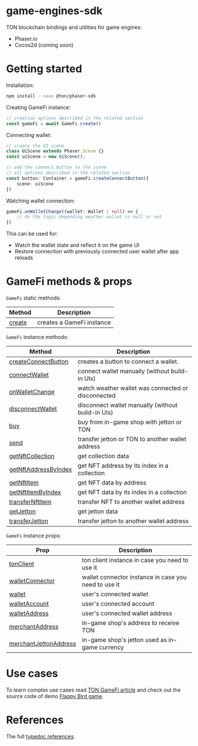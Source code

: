# game-engines-sdk

TON blockchain bindings and utilities for game engines:
* Phaser.io
* Cocos2d (coming soon)

# Getting started
Installation:
```sh
npm install --save @ton/phaser-sdk
```

Creating GameFi instance:
```typescript
// creation options described in the related section
const gameFi = await GameFi.create()
```

Connecting wallet:
```typescript
// create the UI scene
class UiScene extends Phaser.Scene {}
const uiScene = new UiScene();

// add the connect button to the scene
// all options described in the related section
const button: Container = gameFi.createConnectButton({
    scene: uiScene
})
```

Watching wallet connection:
```typescript
gameFi.onWalletChange((wallet: Wallet | null) => {
    // do the logic depending weather wallet is null or not
})
```
This can be used for:
* Watch the wallet state and reflect it on the game UI
* Restore connection with previously connected user wallet after app reloads

# GameFi methods & props
`GameFi` static methods:

| Method | Description |
| -------- | -------- |
| [create](https://ton-org.github.io/game-engines-sdk/classes/GameFi.html#create) | creates a GameFi instance |

`GameFi` instance methods:

| Method | Description |
| -------- | -------- |
| [createConnectButton](https://ton-org.github.io/game-engines-sdk/classes/GameFi.html#createConnectButton) | creates a button to connect a wallet. |
| [connectWallet](https://ton-org.github.io/game-engines-sdk/classes/GameFi.html#connectWallet) | connect wallet manually (without build-in UIs) |
| [onWalletChange](https://ton-org.github.io/game-engines-sdk/classes/GameFi.html#onWalletChange) | watch weather wallet was connected or disconnected |
| [disconnectWallet](https://ton-org.github.io/game-engines-sdk/classes/GameFi.html#disconnectWallet) | disconnect wallet manually (without build-in UIs) |
| [buy](https://ton-org.github.io/game-engines-sdk/classes/GameFi.html#buy) | buy from in-game shop with jetton or TON |
| [send](https://ton-org.github.io/game-engines-sdk/classes/GameFi.html#send) | transfer jetton or TON to another wallet address |
| [getNftCollection](https://ton-org.github.io/game-engines-sdk/classes/GameFi.html#getNftCollection) | get collection data |
| [getNftAddressByIndex](https://ton-org.github.io/game-engines-sdk/classes/GameFi.html#getNftAddressByIndex) | get NFT address by its index in a collection |
| [getNftItem](https://ton-org.github.io/game-engines-sdk/classes/GameFi.html#getNftItem) | get NFT data by address |
| [getNftItemByIndex](https://ton-org.github.io/game-engines-sdk/classes/GameFi.html#getNftItemByIndex) | get NFT data by its index in a collection |
| [transferNftItem](docs/classes/GameFi.html#transferNftItem) | transfer NFT to another wallet address |
| [getJetton](https://ton-org.github.io/game-engines-sdk/classes/GameFi.html#getJetton) | get jetton data |
| [transferJetton](https://ton-org.github.io/game-engines-sdk/classes/GameFi.html#transferJetton) | transfer jetton to another wallet address |

`GameFi` instance props:

| Prop | Description |
| -------- | -------- |
| [tonClient](https://ton-org.github.io/game-engines-sdk/classes/GameFi.html#tonClient) | ton client instance in case you need to use it |
| [walletConnector](https://ton-org.github.io/game-engines-sdk/classes/GameFi.html#walletConnector) | wallet connector instance in case you need to use it |
| [wallet](https://ton-org.github.io/game-engines-sdk/classes/GameFi.html#wallet) | user's connected wallet |
| [walletAccount](https://ton-org.github.io/game-engines-sdk/classes/GameFi.html#walletAccount) | user's connected account |
| [walletAddress](https://ton-org.github.io/game-engines-sdk/classes/GameFi.html#walletAddress) | user's connected wallet address |
| [merchantAddress](https://ton-org.github.io/game-engines-sdk/classes/GameFi.html#merchantAddress) | in-game shop's address to receive TON |
| [merchantJettonAddress](https://ton-org.github.io/game-engines-sdk/classes/GameFi.html#merchantJettonAddress) | in-game shop's jetton used as in-game currency |

# Use cases
To learn complex use cases read [TON GameFi article](https://gist.github.com/barinbritva/b3db1605f2667b7562b53a23877c0e73) and check out the source code of demo [Flappy Bird game](https://github.com/ton-community/flappy-bird).

# References
The full [typedoc references](https://ton-org.github.io/game-engines-sdk/index.html).
